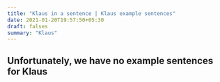 ```yaml
---
title: "Klaus in a sentence | Klaus example sentences"
date: 2021-01-20T19:57:50+05:30
draft: falses
summary: "Klaus"
---
```

## Unfortunately, we have no example sentences for Klaus                 
